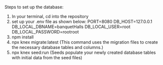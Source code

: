 Steps to set up the database:

1. In your terminal, cd into the repository
2. set up your .env file as shown below:
   PORT=8080
   DB_HOST=127.0.0.1
   DB_LOCAL_DBNAME=banquetHalls
   DB_LOCAL_USER=root
   DB_LOCAL_PASSWORD=rootroot
3. npm install
4. npx knex migrate:latest (This command uses the migration files to create the necessary database tables and columns.)
5. npx knex seed:run (Seeds populate your newly created database tables with initial data from the seed files)
